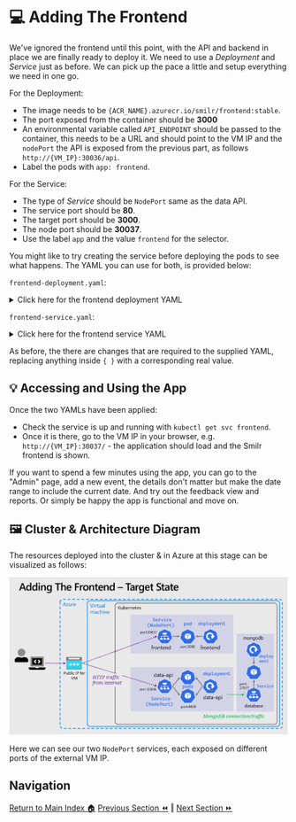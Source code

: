 # 💻 Adding The Frontend

We've ignored the frontend until this point, with the API and backend in place we are finally ready to deploy it.
We need to use a _Deployment_ and _Service_ just as before. We can pick up the pace a little and setup everything we need in one go.

For the Deployment:

- The image needs to be `{ACR_NAME}.azurecr.io/smilr/frontend:stable`.
- The port exposed from the container should be **3000**
- An environmental variable called `API_ENDPOINT` should be passed to the container, this needs to be a URL and should point to the VM IP and the `nodePort` the API is exposed from the previous part, as follows `http://{VM_IP}:30036/api`.
- Label the pods with `app: frontend`.

For the Service:

- The type of _Service_ should be `NodePort` same as the data API.
- The service port should be **80**.
- The target port should be **3000**.
- The node port should be **30037**.
- Use the label `app` and the value `frontend` for the selector.

You might like to try creating the service before deploying the pods to see what happens.
The YAML you can use for both, is provided below:

`frontend-deployment.yaml`:

<details markdown="1">
<summary>Click here for the frontend deployment YAML</summary>

```yaml
kind: Deployment
apiVersion: apps/v1

metadata:
  name: frontend

spec:
  replicas: 1
  selector:
    matchLabels:
      app: frontend
  template:
    metadata:
      labels:
        app: frontend
    spec:
      containers:
        - name: frontend-container

          image: {ACR_NAME}.azurecr.io/smilr/frontend:stable
          imagePullPolicy: Always

          ports:
            - containerPort: 3000

          env:
            - name: API_ENDPOINT
              value: http://{VM_IP}:30036/api
```

</details>

`frontend-service.yaml`:

<details markdown="1">
<summary>Click here for the frontend service YAML</summary>

```yaml
kind: Service
apiVersion: v1

metadata:
  name: frontend

spec:
  type: NodePort
  selector:
    app: frontend
  ports:
    - protocol: TCP
      port: 80
      targetPort: 3000
      nodePort: 30037
```

</details>

As before, the there are changes that are required to the supplied YAML, replacing anything inside `{ }` with a corresponding real value.

## 💡 Accessing and Using the App

Once the two YAMLs have been applied:

- Check the service is up and running with `kubectl get svc frontend`.
- Once it is there, go to the VM IP in your browser, e.g. `http://{VM_IP}:30037/` - the application should load and the Smilr frontend is shown.

If you want to spend a few minutes using the app, you can go to the "Admin" page, add a new event, the details don't matter but make the date range to include the current date.
And try out the feedback view and reports. Or simply be happy the app is functional and move on.

## 🖼️ Cluster & Architecture Diagram

The resources deployed into the cluster & in Azure at this stage can be visualized as follows:

![architecture diagram](./diagram.png)

Here we can see our two `NodePort` services, each exposed on different ports of the external VM IP.

## Navigation

[Return to Main Index 🏠](../../readme.md)
[Previous Section ⏪](../05-network-basics/readme.md) ‖ [Next Section ⏩](../07-improvements/readme.md)
